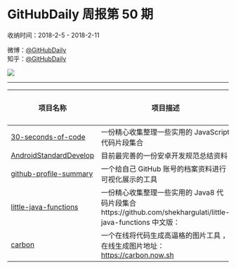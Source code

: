# GitHubDaily 周报第 50 期

收纳时间：2018-2-5 - 2018-2-11

微博：[@GitHubDaily](https://weibo.com/GitHubDaily)    
知乎：[@GitHubDaily](https://www.zhihu.com/people/githubdaily)

![](https://raw.githubusercontent.com/GitHubDaily/GitHubDaily/master/assets/weixin.png)

---

项目名称 | 项目描述 | 示例图 | 微博
--- | --- | --- | ---
[30-seconds-of-code](https://github.com/Chalarangelo/30-seconds-of-code) | 一份精心收集整理一些实用的 JavaScript 代码片段集合 | ![](http://wx1.sinaimg.cn/large/006fiYtfly1fo9i13jyxsj31hw1n4grk.jpg) | [![](https://raw.githubusercontent.com/GitHubDaily/GitHubDaily/master/assets/sina_logo.png)](https://weibo.com/5722964389/G2h4xzUZ)
[AndroidStandardDevelop](https://github.com/Blankj/AndroidStandardDevelop) | 目前最完善的一份安卓开发规范总结资料 | ![](http://wx4.sinaimg.cn/large/006fiYtfly1fo608jywckj313z8zux6r.jpg) | [![](https://raw.githubusercontent.com/GitHubDaily/GitHubDaily/master/assets/sina_logo.png)](https://weibo.com/5722964389/G27E29zM7)
[github-profile-summary](https://github.com/tipsy/github-profile-summary) | 一个给自己 GitHub 账号的档案资料进行可视化展示的工具 | ![](http://wx4.sinaimg.cn/large/006fiYtfly1fo4lhjpermj31kw168wuw.jpg) | [![](https://raw.githubusercontent.com/GitHubDaily/GitHubDaily/master/assets/sina_logo.png)](https://weibo.com/5722964389/G1YdxlutY)
[little-java-functions](https://github.com/biezhi/30-seconds-of-java8) | 一份精心收集整理一些实用的 Java8 代码片段集合https://github.com/shekhargulati/little-java-functions 中文版： | ![](http://wx1.sinaimg.cn/large/006fiYtfly1fo4kjz38x1j31a27t1u0x.jpg) | [![](https://raw.githubusercontent.com/GitHubDaily/GitHubDaily/master/assets/sina_logo.png)](https://weibo.com/5722964389/G1ON2sGqq)
[carbon](https://github.com/dawnlabs/carbon) | 一个在线将代码生成高逼格的图片工具 ，在线生成图片地址：https://carbon.now.sh | ![](http://wx4.sinaimg.cn/large/006fiYtfly1fo4huj91ibj31kw19aqb5.jpg) | [![](https://raw.githubusercontent.com/GitHubDaily/GitHubDaily/master/assets/sina_logo.png)](https://weibo.com/5722964389/G1Fmxz6Al)
